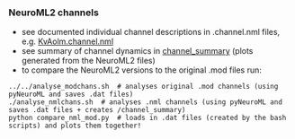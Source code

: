 ### NeuroML2 channels

- see documented individual channel descriptions in .channel.nml files, e.g. [KvAolm.channel.nml](KvAolm.channel.nml)
- see summary of channel dynamics in [channel_summary](channel_summary/README.md) (plots generated from the NeuroML2 files)
- to compare the NeuroML2 versions to the original .mod files run:

```
../../analyse_modchans.sh  # analyses original .mod channels (using pyNeuroML and saves .dat files)
./analyse_nmlchans.sh  # analyses .nml channels (using pyNeuroML and saves .dat files + creates /channel_summary)
python compare_nml_mod.py  # loads in .dat files (created by the bash scripts) and plots them together!
```
